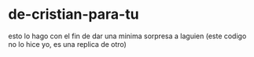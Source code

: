 # de-cristian-para-tu
esto lo hago con el fin de dar una minima sorpresa a laguien (este codigo no lo hice yo, es una replica de otro)
